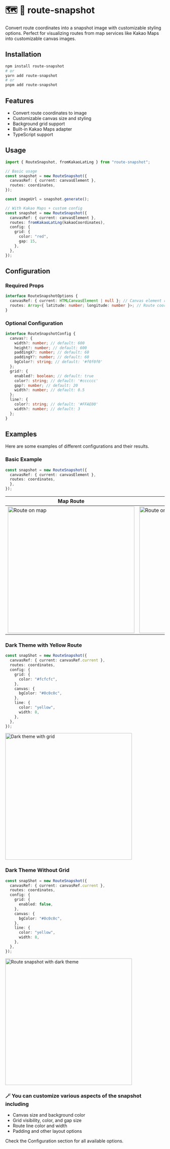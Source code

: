 # 🗺️ 📸 route-snapshot

Convert route coordinates into a snapshot image with customizable styling options.
Perfect for visualizing routes from map services like Kakao Maps into customizable canvas images.

## Installation

```bash
npm install route-snapshot
# or
yarn add route-snapshot
# or
pnpm add route-snapshot
```

## Features

- Convert route coordinates to image
- Customizable canvas size and styling
- Background grid support
- Built-in Kakao Maps adapter
- TypeScript support

## Usage

```typescript
import { RouteSnapshot, fromKakaoLatLng } from "route-snapshot";

// Basic usage
const snapshot = new RouteSnapshot({
  canvasRef: { current: canvasElement },
  routes: coordinates,
});

const imageUrl = snapshot.generate();

// With Kakao Maps + custom config
const snapshot = new RouteSnapshot({
  canvasRef: { current: canvasElement },
  routes: fromKakaoLatLng(kakaoCoordinates),
  config: {
    grid: {
      color: "red",
      gap: 15,
    },
  },
});
```

## Configuration

### Required Props

```typescript
interface RouteSnapshotOptions {
  canvasRef: { current: HTMLCanvasElement | null }; // Canvas element reference
  routes: Array<{ latitude: number; longitude: number }>; // Route coordinates
}
```

### Optional Configuration

```typescript
interface RouteSnapshotConfig {
  canvas?: {
    width?: number; // default: 600
    height?: number; // default: 600
    paddingX?: number; // default: 60
    paddingY?: number; // default: 60
    bgColor?: string; // default: '#f0f0f0'
  };
  grid?: {
    enabled?: boolean; // default: true
    color?: string; // default: '#cccccc'
    gap?: number; // default: 20
    width?: number; // default: 0.5
  };
  line?: {
    color?: string; // default: '#FFAE00'
    width?: number; // default: 3
  };
}
```

## Examples

Here are some examples of different configurations and their results.

### Basic Example

```typescript
const snapshot = new RouteSnapshot({
  canvasRef: { current: canvasElement },
  routes: coordinates,
  },
});
```

| Map Route                                                                                                                    | Generated Canvas Image                                                                                                          |
| ---------------------------------------------------------------------------------------------------------------------------- | ------------------------------------------------------------------------------------------------------------------------------- |
| <img alt="Route on map" src="https://github.com/user-attachments/assets/5e5dad02-bd35-40d1-8093-cc4fcc9ce59c" width="400" /> | <img alt="Route on canvas" src="https://github.com/user-attachments/assets/cd292baa-41b1-4b43-b93d-3c07197ce30c" width="400" /> |

### Dark Theme with Yellow Route

```typescript
const snapShot = new RouteSnapshot({
  canvasRef: { current: canvasRef.current },
  routes: coordinates,
  config: {
    grid: {
      color: "#fcfcfc",
    },
    canvas: {
      bgColor: "#0c0c0c",
    },
    line: {
      color: "yellow",
      width: 8,
    },
  },
});
```

<img src="https://github.com/user-attachments/assets/6ae889fb-1c4b-4962-bd36-f62f8b377245" width="400" alt="Dark theme with grid" />

### Dark Theme Without Grid

```typescript
const snapShot = new RouteSnapshot({
  canvasRef: { current: canvasRef.current },
  routes: coordinates,
  config: {
    grid: {
      enabled: false,
    },
    canvas: {
      bgColor: "#0c0c0c",
    },
    line: {
      color: "yellow",
      width: 8,
    },
  },
});
```

<img src="https://github.com/user-attachments/assets/7e4c2a40-dac1-40f2-bdbb-537c45a60100" width="400" alt="Route snapshot with dark theme"/>

### 🪄 You can customize various aspects of the snapshot including

- Canvas size and background color
- Grid visibility, color, and gap size
- Route line color and width
- Padding and other layout options

Check the Configuration section for all available options.
